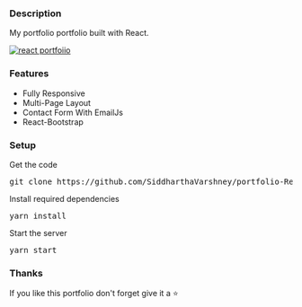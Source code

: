 ### Description

My portfolio portfolio built with React. 

[![react portfoiio](src/assets/images/react%20portfolio%20gif.gif)](https://ubaimutl.github.io/react-portfolio/)

### Features

- Fully Responsive
- Multi-Page Layout
- Contact Form With EmailJs
- React-Bootstrap

### Setup

Get the code

<pre>git clone https://github.com/SiddharthaVarshney/portfolio-Reactjs.git</pre>
 
Install required dependencies

<pre>yarn install</pre>


Start the server

<pre>yarn start</pre>

### Thanks

If you like this portfolio don't forget give it a ⭐ 
